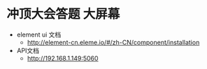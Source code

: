 # 冲顶大会答题 大屏幕

- element ui 文档 
    - http://element-cn.eleme.io/#/zh-CN/component/installation
- API文档
    - http://192.168.1.149:5060    